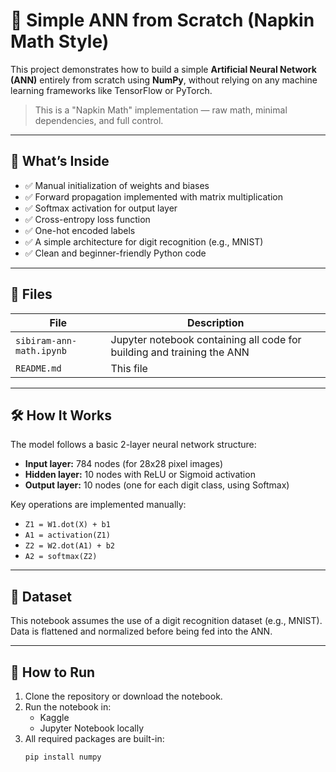 # 🧠 Simple ANN from Scratch (Napkin Math Style)

This project demonstrates how to build a simple **Artificial Neural Network (ANN)** entirely from scratch using **NumPy**, without relying on any machine learning frameworks like TensorFlow or PyTorch.

> This is a "Napkin Math" implementation — raw math, minimal dependencies, and full control.

---

## 📘 What’s Inside

- ✅ Manual initialization of weights and biases
- ✅ Forward propagation implemented with matrix multiplication
- ✅ Softmax activation for output layer
- ✅ Cross-entropy loss function
- ✅ One-hot encoded labels
- ✅ A simple architecture for digit recognition (e.g., MNIST)
- ✅ Clean and beginner-friendly Python code

---

## 📁 Files

| File | Description |
|------|-------------|
| `sibiram-ann-math.ipynb` | Jupyter notebook containing all code for building and training the ANN |
| `README.md` | This file |

---

## 🛠️ How It Works

The model follows a basic 2-layer neural network structure:

- **Input layer:** 784 nodes (for 28x28 pixel images)
- **Hidden layer:** 10 nodes with ReLU or Sigmoid activation
- **Output layer:** 10 nodes (one for each digit class, using Softmax)

Key operations are implemented manually:
- `Z1 = W1.dot(X) + b1`
- `A1 = activation(Z1)`
- `Z2 = W2.dot(A1) + b2`
- `A2 = softmax(Z2)`

---

## 🧪 Dataset

This notebook assumes the use of a digit recognition dataset (e.g., MNIST). Data is flattened and normalized before being fed into the ANN.

---

## 🚀 How to Run

1. Clone the repository or download the notebook.
2. Run the notebook in:
   - Kaggle
   - Jupyter Notebook locally
3. All required packages are built-in:
   ```bash
   pip install numpy
